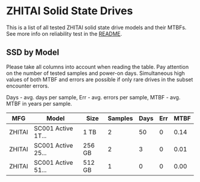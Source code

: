 ZHITAI Solid State Drives
=========================

This is a list of all tested ZHITAI solid state drive models and their MTBFs. See
more info on reliability test in the [README](https://github.com/linuxhw/SMART).

SSD by Model
------------

Please take all columns into account when reading the table. Pay attention on the
number of tested samples and power-on days. Simultaneous high values of both MTBF
and errors are possible if only rare drives in the subset encounter errors.

Days - avg. days per sample,
Err  - avg. errors per sample,
MTBF - avg. MTBF in years per sample.

| MFG       | Model              | Size   | Samples | Days  | Err   | MTBF |
|-----------|--------------------|--------|---------|-------|-------|------|
| ZHITAI    | SC001 Active 1T... | 1 TB   | 2       | 50    | 0     | 0.14   |
| ZHITAI    | SC001 Active 25... | 256 GB | 2       | 3     | 0     | 0.01   |
| ZHITAI    | SC001 Active 51... | 512 GB | 1       | 0     | 0     | 0.00   |
